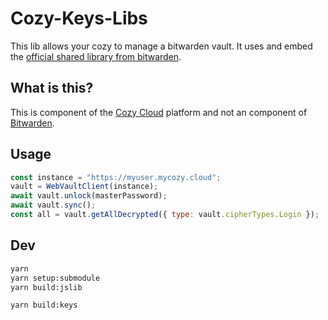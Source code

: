 # Cozy-Keys-Libs

This lib allows your cozy to manage a bitwarden vault. It uses and embed the [official shared library from bitwarden](https://github.com/bitwarden/jslib).

## What is this?

This is component of the [Cozy Cloud](https://cozy.io) platform and not an component of [Bitwarden](https://bitwarden.com/).

## Usage

```javascript
const instance = "https://myuser.mycozy.cloud";
vault = WebVaultClient(instance);
await vault.unlock(masterPassword);
await vault.sync();
const all = vault.getAllDecrypted({ type: vault.cipherTypes.Login });
```

## Dev

```sh
yarn
yarn setup:submodule
yarn build:jslib

yarn build:keys
```
